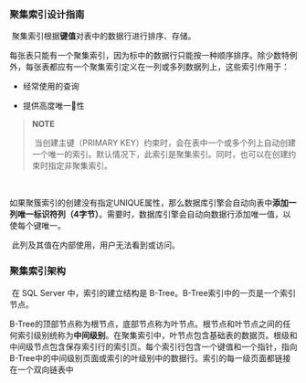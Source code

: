 ### 聚集索引设计指南

​	聚集索引根据**键值**对表中的数据行进行排序、存储。

​	每张表只能有一个聚集索引，因为标中的数据行只能按一种顺序排序。除少数特例外，每张表都应有一个聚集索引定义在一列或多列数据列上，这些索引作用于：

- 经常使用的查询

-  提供高度唯一性

> **NOTE**
>
> ​	当创建主键（PRIMARY KEY）约束时，会在表中一个或多个列上自动创建一个唯一的索引。默认情况下，此索引是聚集索引。同时，也可以在创建约束时指定非聚集索引。

​	

​	如果聚簇索引的创建没有指定UNIQUE属性，那么数据库引擎会自动向表中**添加一列唯一标识符列（4字节）**。需要时，数据库引擎会自动向数据行添加唯一值，以使每个键唯一。

​	此列及其值在内部使用，用户无法看到或访问。

### 聚集索引架构

​	在 SQL Server 中，索引的建立结构是 B-Tree。B-Tree索引中的一页是一个索引节点。 

​	 B-Tree的顶部节点称为根节点，底部节点称为叶节点。根节点和叶节点之间的任何索引级别统称为**中间级别**。在聚集索引中，叶节点包含基础表的数据页。根级和中间级节点包含保存索引行的索引页。每个索引行包含一个键值和一个指针，指向  B-Tree中的中间级别页面或索引的叶级别中的数据行。索引的每一级页面都链接在一个双向链表中


